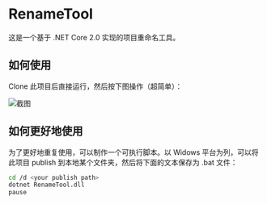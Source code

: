 # RenameTool
这是一个基于 .NET Core 2.0 实现的项目重命名工具。

## 如何使用

Clone 此项目后直接运行，然后按下图操作（超简单）：

![截图](https://user-images.githubusercontent.com/5000396/31938101-28e9fa08-b8e9-11e7-852a-1361c65fe28a.gif)

## 如何更好地使用

为了更好地重复使用，可以制作一个可执行脚本。以 Widows 平台为列，可以将此项目 publish 到本地某个文件夹，然后将下面的文本保存为 .bat 文件：

```bash
cd /d <your publish path>
dotnet RenameTool.dll
pause
```
